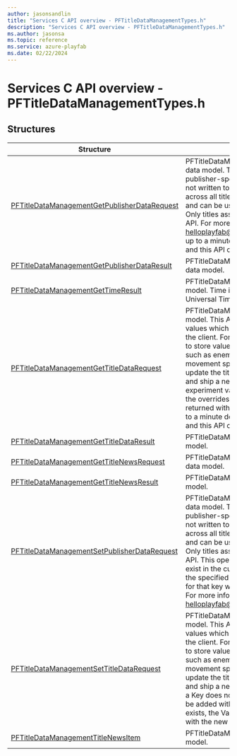 ```yaml
---
author: jasonsandlin
title: "Services C API overview - PFTitleDataManagementTypes.h"
description: "Services C API overview - PFTitleDataManagementTypes.h"
ms.author: jasonsa
ms.topic: reference
ms.service: azure-playfab
ms.date: 02/22/2024
---
```


# Services C API overview - PFTitleDataManagementTypes.h

  
## Structures  

| Structure | Description |  
| --- | --- |  
| [PFTitleDataManagementGetPublisherDataRequest](structs/pftitledatamanagementgetpublisherdatarequest.md) | PFTitleDataManagementGetPublisherDataRequest data model. This API is designed to return publisher-specific values which can be read, but not written to, by the client. This data is shared across all titles assigned to a particular publisher, and can be used for cross-game coordination. Only titles assigned to a publisher can use this API. For more information email helloplayfab@microsoft.com. Note that there may up to a minute delay in between updating title data and this API call returning the newest value. |  
| [PFTitleDataManagementGetPublisherDataResult](structs/pftitledatamanagementgetpublisherdataresult.md) | PFTitleDataManagementGetPublisherDataResult data model. |  
| [PFTitleDataManagementGetTimeResult](structs/pftitledatamanagementgettimeresult.md) | PFTitleDataManagementGetTimeResult data model. Time is always returned as Coordinated Universal Time (UTC). |  
| [PFTitleDataManagementGetTitleDataRequest](structs/pftitledatamanagementgettitledatarequest.md) | PFTitleDataManagementGetTitleDataRequest data model. This API is designed to return title specific values which can be read, but not written to, by the client. For example, a developer could choose to store values which modify the user experience, such as enemy spawn rates, weapon strengths, movement speeds, etc. This allows a developer to update the title without the need to create, test, and ship a new build. If the player belongs to an experiment variant that uses title data overrides, the overrides are applied automatically and returned with the title data. Note that there may up to a minute delay in between updating title data and this API call returning the newest value. |  
| [PFTitleDataManagementGetTitleDataResult](structs/pftitledatamanagementgettitledataresult.md) | PFTitleDataManagementGetTitleDataResult data model. |  
| [PFTitleDataManagementGetTitleNewsRequest](structs/pftitledatamanagementgettitlenewsrequest.md) | PFTitleDataManagementGetTitleNewsRequest data model. |  
| [PFTitleDataManagementGetTitleNewsResult](structs/pftitledatamanagementgettitlenewsresult.md) | PFTitleDataManagementGetTitleNewsResult data model. |  
| [PFTitleDataManagementSetPublisherDataRequest](structs/pftitledatamanagementsetpublisherdatarequest.md) | PFTitleDataManagementSetPublisherDataRequest data model. This API is designed to store publisher-specific values which can be read, but not written to, by the client. This data is shared across all titles assigned to a particular publisher, and can be used for cross-game coordination. Only titles assigned to a publisher can use this API. This operation is additive. If a Key does not exist in the current dataset, it will be added with the specified Value. If it already exists, the Value for that key will be overwritten with the new Value. For more information email helloplayfab@microsoft.com. |  
| [PFTitleDataManagementSetTitleDataRequest](structs/pftitledatamanagementsettitledatarequest.md) | PFTitleDataManagementSetTitleDataRequest data model. This API is designed to store title specific values which can be read, but not written to, by the client. For example, a developer could choose to store values which modify the user experience, such as enemy spawn rates, weapon strengths, movement speeds, etc. This allows a developer to update the title without the need to create, test, and ship a new build. This operation is additive. If a Key does not exist in the current dataset, it will be added with the specified Value. If it already exists, the Value for that key will be overwritten with the new Value. |  
| [PFTitleDataManagementTitleNewsItem](structs/pftitledatamanagementtitlenewsitem.md) | PFTitleDataManagementTitleNewsItem data model. |  
